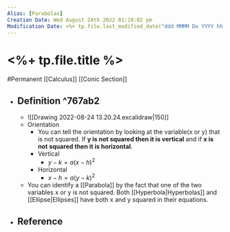 ```yaml
---
Alias: [Parabolas]
Creation Date: Wed August 24th 2022 01:18:02 pm 
Modification Date: <%+ tp.file.last_modified_date("ddd MMMM Do YYYY hh:mm:ss a") %>
---
```

# <%+ tp.file.title %>
#Permanent [[Calculus]] [[Conic Section]]

- ## Definition ^767ab2
	- ![[Drawing 2022-08-24 13.20.24.excalidraw|150]]
	- Orientation
		- You can tell the orientation by looking at the variable(x or y) that is not squared. If **y is not squared then it is vertical** and if **x is not squared then it is horizontal**.
		- Vertical
			- $y-k=a(x-h)^2$
		- Horizontal
			- $x-h=a(y-k)^2$
	- You can identify a [[Parabola]] by the fact that one of the two variables x or y is not squared. Both [[Hyperbola|Hyperbolas]] and [[Ellipse|Ellipses]] have both x and y squared in their equations.
- ## Reference